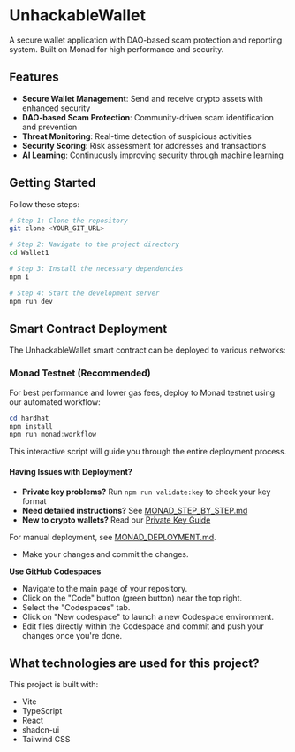 
# UnhackableWallet

A secure wallet application with DAO-based scam protection and reporting system. Built on Monad for high performance and security.

## Features

- **Secure Wallet Management**: Send and receive crypto assets with enhanced security
- **DAO-based Scam Protection**: Community-driven scam identification and prevention
- **Threat Monitoring**: Real-time detection of suspicious activities
- **Security Scoring**: Risk assessment for addresses and transactions
- **AI Learning**: Continuously improving security through machine learning

## Getting Started

Follow these steps:

```sh
# Step 1: Clone the repository
git clone <YOUR_GIT_URL>

# Step 2: Navigate to the project directory
cd Wallet1

# Step 3: Install the necessary dependencies
npm i

# Step 4: Start the development server
npm run dev
```

## Smart Contract Deployment

The UnhackableWallet smart contract can be deployed to various networks:

### Monad Testnet (Recommended)

For best performance and lower gas fees, deploy to Monad testnet using our automated workflow:

```powershell
cd hardhat
npm install
npm run monad:workflow
```

This interactive script will guide you through the entire deployment process.

#### Having Issues with Deployment?

- **Private key problems?** Run `npm run validate:key` to check your key format
- **Need detailed instructions?** See [MONAD_STEP_BY_STEP.md](./hardhat/MONAD_STEP_BY_STEP.md)
- **New to crypto wallets?** Read our [Private Key Guide](./hardhat/PRIVATE_KEY_GUIDE.md)

For manual deployment, see [MONAD_DEPLOYMENT.md](./hardhat/MONAD_DEPLOYMENT.md).
- Make your changes and commit the changes.

**Use GitHub Codespaces**

- Navigate to the main page of your repository.
- Click on the "Code" button (green button) near the top right.
- Select the "Codespaces" tab.
- Click on "New codespace" to launch a new Codespace environment.
- Edit files directly within the Codespace and commit and push your changes once you're done.

## What technologies are used for this project?

This project is built with:

- Vite
- TypeScript
- React
- shadcn-ui
- Tailwind CSS


